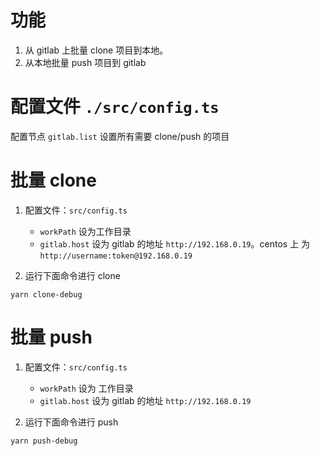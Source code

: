 # 功能

1. 从 gitlab 上批量 clone 项目到本地。
2. 从本地批量 push 项目到 gitlab

# 配置文件 `./src/config.ts`

配置节点 `gitlab.list` 设置所有需要 clone/push 的项目

# 批量 clone

1. 配置文件：`src/config.ts`

   - `workPath` 设为工作目录
   - `gitlab.host` 设为 gitlab 的地址 `http://192.168.0.19`。centos 上 为 `http://username:token@192.168.0.19`

2. 运行下面命令进行 clone

```
yarn clone-debug
```

# 批量 push

1. 配置文件：`src/config.ts`

   - `workPath` 设为 工作目录
   - `gitlab.host` 设为 gitlab 的地址 `http://192.168.0.19`

2. 运行下面命令进行 push

```
yarn push-debug
```
